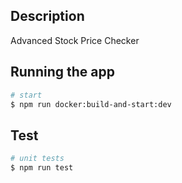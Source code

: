 ## Description

Advanced Stock Price Checker

## Running the app

```bash
# start
$ npm run docker:build-and-start:dev

```

## Test

```bash
# unit tests
$ npm run test

```

